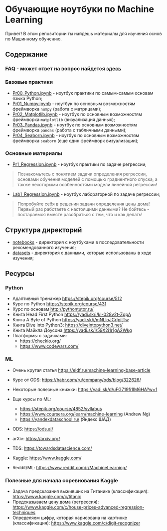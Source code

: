 # Обучающие ноутбуки по Machine Learning

Привет! В этом репозитории ты найдешь материалы для изучения основ по Машинному обучению.

## Содержание

### FAQ - может ответ на вопрос найдется [здесь](FAQ.md)

### Базовые практики

- [Pr00_Python.ipynb](notebooks/Pr00_Python.ipynb) - ноутбук практики по самым-самым основам языка Python;
- [Pr01_Numpy.ipynb](notebooks/Pr00_Python.ipynb) - ноутбук по основным возможностям фреймворка `numpy` (работа с матрицами);
- [Pr02_Matplotlib.ipynb](notebooks/Pr02_Matplotlib.ipynb) - ноутбук по основным возможностям фреймворка `matplotlib` (визуализация данных);
- [Pr03_Pandas.ipynb](notebooks/Pr03_Pandas.ipynb) - ноутбук по основным возможностям фреймворка `pandas` (работа с табличными данными);
- [Pr04_Seaborn.ipynb](notebooks/Pr04_Seaborn.ipynb) - ноутбук по основным возможностям фреймворка `seaborn` (еще один фреймворк визуализации);

### Основные материалы

- [Pr1_Regression.ipynb](notebooks/Pr1_Regression.ipynb) - ноутбук практики по задаче регрессии;
> Познакомьтесь с понятием задачи определения регрессии, основами обучения моделей с помощью градиентного спуска, а также некоторыми особенностями модели линейной регрессии!
- [Lab1_Regression.ipynb](notebooks/Lab1_Regression.ipynb) - ноутбук лабораторной по задаче регрессии;
> Попробуйте себя в решении задачи определения цены дома! Первый раз работаете с настоящими данными? Не бойтесь - постараемся вместе разобраться с тем, что и как делать!

## Структура директорий

- [notebooks](notebooks) - директория с ноутбуками в последовательности рекомендованного изучения;
- [datasets](datasets) - директория с данными, которые использованы в ходе изучения;

## Ресурсы

### Python

- Адаптивный тренажер https://stepik.org/course/512 
- Курс по Python https://stepik.org/course/431 
- Курс по основам http://pythontutor.ru/ 
- Книга Head First Python https://yadi.sk/i/kl-028v2t-ZgpA 
- Книга A Byte of Python https://yadi.sk/i/mNLloJCrIpitTw
- Книга Dive into Python3: https://diveintopython3.net/
- Книга Майкла Доусона https://yadi.sk/i/59X2i1r1gA2Wkg 
- Платформы с задачками:
    - https://checkio.org/ 
    - https://www.codewars.com/ 

### ML

- Очень крутая статья https://eldf.ru/machine-learning-base-article 
- Курс от ODS: https://habr.com/ru/company/ods/blog/322626/ 
- Некоторые полезные книжки: https://yadi.sk/d/uFG719fi1IM6HA?w=1
- Еще курсы по ML:
    - https://stepik.org/course/4852/syllabus
    - https://www.coursera.org/learn/machine-learning  (Andrew Ng)
    - https://yandexdataschool.ru/ (Яндекс ШАД)

- ODS: https://ods.ai/ 
- arXiv: https://arxiv.org/ 
- TDS: https://towardsdatascience.com/
- Kaggle: https://www.kaggle.com/ 
- Reddit/ML: https://www.reddit.com/r/MachineLearning/ 

### Полезные для начала соревнования Kaggle

- Задача предсказания выживших на Титанике (классификация): https://www.kaggle.com/c/titanic
- Предсказываем цену дома (регрессия): https://www.kaggle.com/c/house-prices-advanced-regression-techniques
- Определяем цифру, которая нарисована на картинке (классификация): https://www.kaggle.com/c/digit-recognizer
